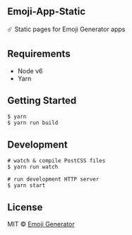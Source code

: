 Emoji-App-Static
----------------

:comet: Static pages for Emoji Generator apps

## Requirements

- Node v6
- Yarn

## Getting Started

```
$ yarn
$ yarn run build
```

## Development

```
# watch & compile PostCSS files
$ yarn run watch

# run development HTTP server
$ yarn start
```

## License

MIT &copy; [Emoji Generator](https://emoji.pine.moe/)

